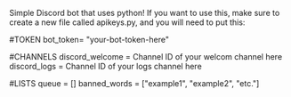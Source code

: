 Simple Discord bot that uses python!
If you want to use this, make sure to create a new file called apikeys.py,
and you will need to put this:

#TOKEN
bot_token= "your-bot-token-here"

#CHANNELS
discord_welcome = Channel ID of your welcom channel here
discord_logs = Channel ID of your logs channel here

#LISTS
queue = []
banned_words = ["example1", "example2", "etc."]
